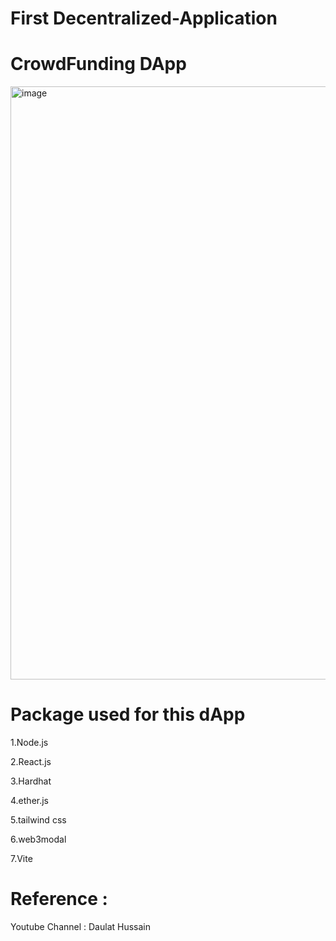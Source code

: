# First Decentralized-Application

# CrowdFunding DApp
<img width="949" alt="image" src="https://github.com/RupeshKumar4511/Decentralized-Application/assets/149661006/afb49831-1921-45ee-ba30-01eb81a37e45">

# Package used for this dApp
1.Node.js

2.React.js

3.Hardhat

4.ether.js

5.tailwind css

6.web3modal

7.Vite

# Reference :
Youtube Channel : Daulat Hussain
